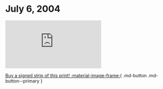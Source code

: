 # July 6, 2004

![](https://www.achewood.com/comic.php?date=07062004)

[Buy a signed strip of this print! :material-image-frame:](https://achewood-holiday-pop-up.myshopify.com/products/strip#07062004){ .md-button .md-button--primary }
